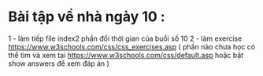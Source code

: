 # Bài tập về nhà ngày 10 :
1 - làm tiếp file index2 phần đổi thời gian của buổi số 10
2 - làm exercise https://www.w3schools.com/css/css_exercises.asp ( phần nào chưa học có thể tìm và xem tại https://www.w3schools.com/css/default.asp hoặc bật show answers để xem đáp án )